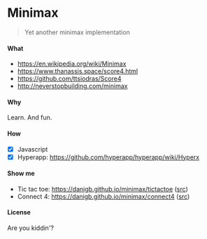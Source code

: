 # Minimax

> Yet another minimax implementation

#### What

- https://en.wikipedia.org/wiki/Minimax
- https://www.thanassis.space/score4.html
- https://github.com/ttsiodras/Score4
- http://neverstopbuilding.com/minimax

#### Why

Learn. And fun.

#### How

- [x] Javascript
- [x] Hyperapp: https://github.com/hyperapp/hyperapp/wiki/Hyperx

#### Show me

- Tic tac toe: https://danigb.github.io/minimax/tictactoe ([src](https://github.com/danigb/minimax/blob/master/tictactoe.js))
- Connect 4: https://danigb.github.io/minimax/connect4 ([src](https://github.com/danigb/minimax/blob/master/connect4.js))

#### License

Are you kiddin'?
